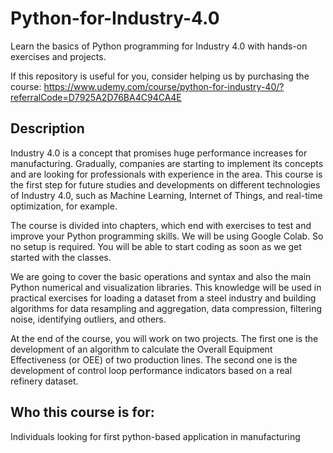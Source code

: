 # Python-for-Industry-4.0

Learn the basics of Python programming for Industry 4.0 with hands-on exercises and projects.

If this repository is useful for you, consider helping us by purchasing the course:
https://www.udemy.com/course/python-for-industry-40/?referralCode=D7925A2D76BA4C94CA4E


## Description
Industry 4.0 is a concept that promises huge performance increases for manufacturing. Gradually, companies are starting to implement its concepts and are looking for professionals with experience in the area. This course is the first step for future studies and developments on different technologies of Industry 4.0, such as Machine Learning, Internet of Things, and real-time optimization, for example.

The course is divided into chapters, which end with exercises to test and improve your Python programming skills. We will be using Google Colab. So no setup is required. You will be able to start coding as soon as we get started with the classes.

We are going to cover the basic operations and syntax and also the main Python numerical and visualization libraries. This knowledge will be used in practical exercises for loading a dataset from a steel industry and building algorithms for data resampling and aggregation, data compression, filtering noise, identifying outliers, and others.

At the end of the course, you will work on two projects. The first one is the development of an algorithm to calculate the Overall Equipment Effectiveness (or OEE) of two production lines. The second one is the development of control loop performance indicators based on a real refinery dataset.

## Who this course is for:

Individuals looking for first python-based application in manufacturing
